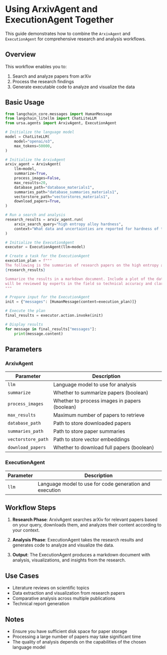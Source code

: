 # Using ArxivAgent and ExecutionAgent Together

This guide demonstrates how to combine the `ArxivAgent` and `ExecutionAgent` for comprehensive research and analysis workflows.

## Overview

This workflow enables you to:
1. Search and analyze papers from arXiv
2. Process the research findings
3. Generate executable code to analyze and visualize the data

## Basic Usage

```python
from langchain_core.messages import HumanMessage
from langchain_litellm import ChatLiteLLM
from ursa.agents import ArxivAgent, ExecutionAgent

# Initialize the language model
model = ChatLiteLLM(
    model="openai/o3",
    max_tokens=50000,
)

# Initialize the ArxivAgent
arxiv_agent = ArxivAgent(
    llm=model,
    summarize=True,
    process_images=False,
    max_results=20,
    database_path="database_materials1",
    summaries_path="database_summaries_materials1",
    vectorstore_path="vectorstores_materials1",
    download_papers=True,
)

# Run a search and analysis
research_results = arxiv_agent.run(
    arxiv_search_query="high entropy alloy hardness",
    context="What data and uncertainties are reported for hardness of the high entropy alloy and how that that compare to other alloys?",
)

# Initialize the ExecutionAgent
executor = ExecutionAgent(llm=model)

# Create a task for the ExecutionAgent
execution_plan = f"""
The following is the summaries of research papers on the high entropy alloy hardness: 
{research_results}

Summarize the results in a markdown document. Include a plot of the data extracted from the papers. This 
will be reviewed by experts in the field so technical accuracy and clarity is critical.
"""

# Prepare input for the ExecutionAgent
init = {"messages": [HumanMessage(content=execution_plan)]}

# Execute the plan
final_results = executor.action.invoke(init)

# Display results
for message in final_results["messages"]:
    print(message.content)
```

## Parameters

### ArxivAgent

| Parameter | Description |
|-----------|-------------|
| `llm` | Language model to use for analysis |
| `summarize` | Whether to summarize papers (boolean) |
| `process_images` | Whether to process images in papers (boolean) |
| `max_results` | Maximum number of papers to retrieve |
| `database_path` | Path to store downloaded papers |
| `summaries_path` | Path to store paper summaries |
| `vectorstore_path` | Path to store vector embeddings |
| `download_papers` | Whether to download full papers (boolean) |

### ExecutionAgent

| Parameter | Description |
|-----------|-------------|
| `llm` | Language model to use for code generation and execution |

## Workflow Steps

1. **Research Phase**: ArxivAgent searches arXiv for relevant papers based on your query, downloads them, and analyzes their content according to your context.

2. **Analysis Phase**: ExecutionAgent takes the research results and generates code to analyze and visualize the data.

3. **Output**: The ExecutionAgent produces a markdown document with analysis, visualizations, and insights from the research.

## Use Cases

- Literature reviews on scientific topics
- Data extraction and visualization from research papers
- Comparative analysis across multiple publications
- Technical report generation

## Notes

- Ensure you have sufficient disk space for paper storage
- Processing a large number of papers may take significant time
- The quality of analysis depends on the capabilities of the chosen language model